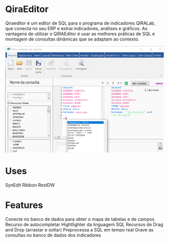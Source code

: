# QiraEditor

Qiraeditor é um editor de SQL para o programa de indicadores QIRALab, que conecta no seu ERP e extrai indicadores, análises e gráficos.
As vantagens de utilizar o QIRAEditor é usar as melhores práticas de SQL e montagem de consultas dinâmicas que se adaptam ao contexto.

![](Qira%20Editor.PNG)

# Uses
SynEdit
Ribbon
RestDW

# Features
Conecte no banco de dados para obter o mapa de tabelas e de campos
Recurso de autocompletar
Hightlighter da linguagem SQL
Recursos de Drag and Drop (arrastar e soltar)
Preprocessa a SQL em tempo real
Grave as consultas no banco de dados dos indicadores
